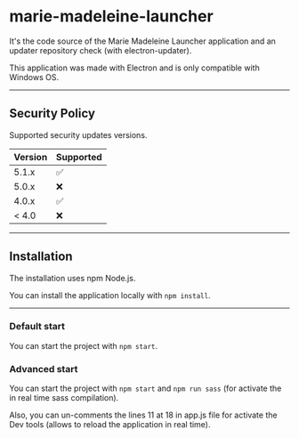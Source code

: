 # marie-madeleine-launcher
It's the code source of the Marie Madeleine Launcher application and an updater repository check (with electron-updater).

This application was made with Electron and is only compatible with Windows OS.

- - -

## Security Policy

Supported security updates versions.

| Version | Supported          |
| ------- | ------------------ |
| 5.1.x   | :white_check_mark: |
| 5.0.x   | :x:                |
| 4.0.x   | :white_check_mark: |
| < 4.0   | :x:                |

- - -

## Installation
The installation uses npm Node.js.

You can install the application locally with `npm install`.

- - -

### Default start
You can start the project with `npm start`.

### Advanced start
You can start the project with `npm start` and `npm run sass` (for activate the in real time sass compilation).

Also, you can un-comments the lines 11 at 18 in app.js file for activate the Dev tools (allows to reload the application in real time).
